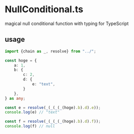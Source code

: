 # NullConditional.ts
magical null conditional function with typing for TypeScript

## usage

```ts
import {chain as _, resolve} from "../";

const hoge = {
    a: 1,
    b: {
        c: 2,
        d: {
            e: "text",
        }
    },
} as any;

const e = resolve(_(_(_(_(hoge).b).d).e));
console.log(e) // "text"

const f = resolve(_(_(_(_(hoge).b).d).f));
console.log(f) // null
```
